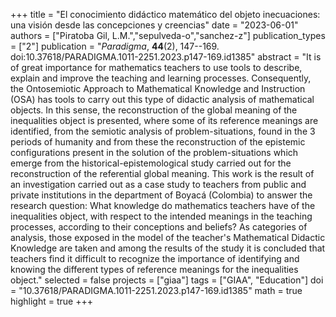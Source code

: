 +++
title = "El conocimiento didáctico matemático del objeto inecuaciones: una visión desde las concepciones y creencias"
date = "2023-06-01"
authors = ["Piratoba Gil, L.M.","sepulveda-o","sanchez-z"]
publication_types = ["2"]
publication = "*Paradigma*, **44**(2), 147--169. doi:10.37618/PARADIGMA.1011-2251.2023.p147-169.id1385"
abstract = "It is of great importance for mathematics teachers to use tools to describe, explain and improve the teaching and learning processes. Consequently, the Ontosemiotic Approach to Mathematical Knowledge and Instruction (OSA) has tools to carry out this type of didactic analysis of mathematical objects. In this sense, the reconstruction of the global meaning of the inequalities object is presented, where some of its reference meanings are identified, from the semiotic analysis of problem-situations, found in the 3 periods of humanity and from these the reconstruction of the epistemic configurations present in the solution of the problem-situations which emerge from the historical-epistemological study carried out for the reconstruction of the referential global meaning. This work is the result of an investigation carried out as a case study to teachers from public and private institutions in the department of Boyacá (Colombia) to answer the research question: What knowledge do mathematics teachers have of the inequalities object, with respect to the intended meanings in the teaching processes, according to their conceptions and beliefs? As categories of analysis, those exposed in the model of the teacher's Mathematical Didactic Knowledge are taken and among the results of the study it is concluded that teachers find it difficult to recognize the importance of identifying and knowing the different types of reference meanings for the inequalities object."
selected = false
projects = ["giaa"]
tags = ["GIAA", "Education"]
doi = "10.37618/PARADIGMA.1011-2251.2023.p147-169.id1385"
math = true
highlight = true
+++
